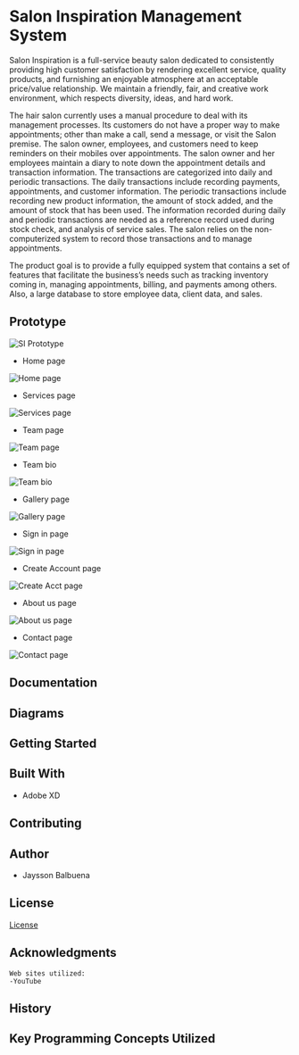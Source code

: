 # Salon Inspiration Management System


Salon Inspiration is a full-service beauty salon dedicated to consistently providing high customer satisfaction by rendering excellent service, quality products, and furnishing an enjoyable atmosphere at an acceptable price/value relationship. We maintain a friendly, fair, and creative work environment, which respects diversity, ideas, and hard work.

The hair salon currently uses a manual procedure to deal with its management processes. Its customers do not have a proper way to make appointments; other than make a call, send a message, or visit the Salon premise. The salon owner, employees, and customers need to keep reminders on their mobiles over appointments. The salon owner and her employees maintain a diary to note down the appointment details and transaction information. The transactions are categorized into daily and periodic transactions. The daily transactions include recording payments, appointments, and customer information. The periodic transactions include recording new product information, the amount of stock added, and the amount of stock that has been used. The information recorded during daily and periodic transactions are needed as a reference record used during stock check, and analysis of service sales. The salon relies on the non-computerized system to record those transactions and to manage appointments. 

The product goal is to provide a fully equipped system that contains a set of features that facilitate the business’s needs such as tracking inventory coming in, managing appointments, billing, and payments among others. Also, a large database to store employee data, client data, and sales.  


 
## Prototype
![SI Prototype](https://user-images.githubusercontent.com/49848214/115949216-8734b380-a4a1-11eb-9472-d6cd324829b7.gif)
 - Home page

![Home page](https://user-images.githubusercontent.com/49848214/115962770-e0750500-a4ea-11eb-8ed6-de8aab9e9210.jpg)

 - Services page

![Services page](https://user-images.githubusercontent.com/49848214/115949251-c06d2380-a4a1-11eb-8d4c-4e2c0c4456c5.jpg)

 - Team page

![Team page](https://user-images.githubusercontent.com/49848214/115949262-d4188a00-a4a1-11eb-920f-a2d28273723b.jpg)

 - Team bio

![Team bio](https://user-images.githubusercontent.com/49848214/115949266-df6bb580-a4a1-11eb-885a-cc1f5805c046.jpg)

 - Gallery page

![Gallery page](https://user-images.githubusercontent.com/49848214/115949271-eb577780-a4a1-11eb-9cf1-c3bb769e3a75.jpg)

- Sign in page

![Sign in page](https://user-images.githubusercontent.com/49848214/115949279-f8746680-a4a1-11eb-9d72-28a74adbbdc4.jpg)

- Create Account page

![Create Acct page](https://user-images.githubusercontent.com/49848214/115949284-01fdce80-a4a2-11eb-825c-ef72609dca45.jpg)

- About us page

![About us page](https://user-images.githubusercontent.com/49848214/115949293-0c1fcd00-a4a2-11eb-99c7-d2d7321e2ce1.jpg)

- Contact page

![Contact page](https://user-images.githubusercontent.com/49848214/115949297-12ae4480-a4a2-11eb-9106-30d9296829e6.jpg)

## Documentation


## Diagrams


## Getting Started


## Built With

 - Adobe XD

## Contributing


## Author

 - Jaysson Balbuena

## License

[License](https://github.com/jayssonbf/Salon-Inspiration/blob/main/LICENSE)

## Acknowledgments
	Web sites utilized:
	-YouTube

## History


## Key Programming Concepts Utilized
